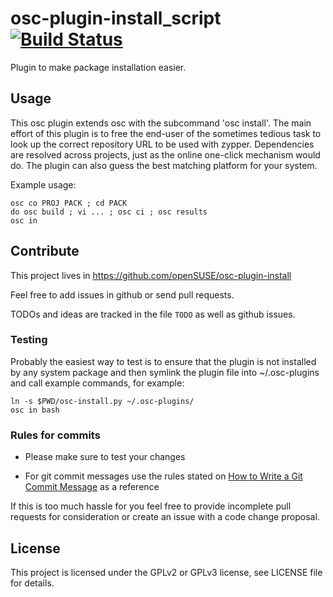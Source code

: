 # osc-plugin-install_script [![Build Status](https://travis-ci.org/openSUSE/osc-plugin-install.svg?branch=master)](https://travis-ci.org/openSUSE/osc-plugin-install)

Plugin to make package installation easier.


## Usage

This osc plugin extends osc with the subcommand 'osc install'.
The main effort of this plugin is to free the end-user of the sometimes tedious
task to look up the correct repository URL to be used with zypper.
Dependencies are resolved across projects, just as the online one-click mechanism
would do.
The plugin can also guess the best matching platform for your system.

Example usage:

```
osc co PROJ PACK ; cd PACK
do osc build ; vi ... ; osc ci ; osc results
osc in
```


## Contribute

This project lives in https://github.com/openSUSE/osc-plugin-install

Feel free to add issues in github or send pull requests.

TODOs and ideas are tracked in the file `TODO` as well as github issues.


### Testing

Probably the easiest way to test is to ensure that the plugin is not installed
by any system package and then symlink the plugin file into ~/.osc-plugins and
call example commands, for example:

```
ln -s $PWD/osc-install.py ~/.osc-plugins/
osc in bash
```


### Rules for commits

* Please make sure to test your changes

* For git commit messages use the rules stated on
  [How to Write a Git Commit Message](http://chris.beams.io/posts/git-commit/) as
  a reference

If this is too much hassle for you feel free to provide incomplete pull
requests for consideration or create an issue with a code change proposal.

## License

This project is licensed under the GPLv2 or GPLv3 license, see LICENSE file
for details.

